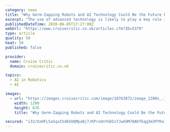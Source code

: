 ```yaml
---
category: news
title: "Why Germ-Zapping Robots and AI Technology Could Be the Future For Cruise Ships"
excerpt: "The use of advanced technology is likely to play a key role in keeping people healthy on cruise ships, according to travel and technology industry experts. Cruise lines have arguably been well ahead of the game when it comes to new technology in the travel industry -- even before the COVID-19 pandemic took hold in March and led to a global suspension of operations."
publishedDateTime: 2020-06-05T17:27:00Z
webUrl: "https://www.cruisecritic.co.uk/articles.cfm?ID=5379"
type: article
quality: 50
heat: 50
published: false

provider:
  name: Cruise Critic
  domain: cruisecritic.co.uk

topics:
  - AI in Robotics
  - AI

images:
  - url: "https://images.cruisecritic.com/image/18763872/image_1200x_.jpeg"
    width: 1200
    height: 676
    title: "Why Germ-Zapping Robots and AI Technology Could Be the Future For Cruise Ships"

secured: "i32/UzHFL5aSqxISd65UQMpaBj7/KPrxOnYG8Iv7JwG9M70AKfEqq3m3PYRa1wzX+/E2L9x1fhBs9xlOl1pdW4zKzRjOhqlkqJ0y1YS3W4dMrqFxXIBs3zj/byRq03RBBl9/1T2SZWoH4bc4o/OPJZN3mXc3coyQJl5g7zL6Xcz0OolcAFxVq9H4o6wjLa4p883mdJ/ZfRQWjk0teMxVfkcw1gWWcF6kGFdKWXw9ECc7X7/O1no3OzUd4XuuGH74D79czE1e5G+pMbFub/wERFsPSn7z/wyvbKTB3cpfmGz4MraWahSpji4dUNpeq+MVA6DL3Fl2FfFBRBgg7U4rudTGxyKx8IcEN8sAmPi3HTneJfR4dTHTYsZT+dvbzV8zh7DE0+uH/QhNvmV3gYJbI1FZ+A4HsMcSIDQcEihhr1yG6d5FrkzKzkHKEzBmrJUTh9UJnJwR3AbV7IxtMlJFyHZIZSr8FylyKxS69Y8dAdQ=;yjxd4D/vE1EzN28OyUlXgA=="
---
```


